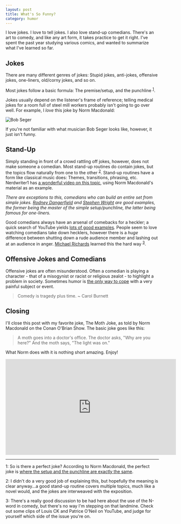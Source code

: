 ```yaml
---
layout: post
title: What's So Funny?
category: humor
---
```


I love jokes.  I love to tell jokes.  I also love stand-up comedians.  There's an art to comedy, and like any art form, it takes practice to get it right.  I've spent the past year studying various comics, and wanted to summarize what I've learned so far.

## Jokes

There are many different genres of jokes:  Stupid jokes, anti-jokes, offensive jokes, one-liners, old/corny jokes, and so on.

Most jokes follow a basic formula:  The premise/setup, and the punchline <sup>[1](#myfootnote1)</sup>.

Jokes usually depend on the listener's frame of reference; telling medical jokes for a room full of steel mill workers probably isn't going to go over well.  For example, I *love* this joke by Norm Macdonald:

![Bob Seger]({filename}/images/UANJkwP.jpg)

If you're not familiar with what musician Bob Seger looks like, however, it just isn't funny.  

## Stand-Up

Simply standing in front of a crowd rattling off jokes, however, does not make someone a comedian.  Most stand-up routines do contain jokes, but the topics flow naturally from one to the other <sup>[2](#myfootnote2)</sup>.  Stand-up routines have a form like classical music does: Themes, transitions, phrasing, etc.  Nerdwriter1 has [a wonderful video on this topic](https://youtu.be/EbthMC6spAE), using Norm Macdonald's material as an example.

_There are exceptions to this, comedians who can build an entire set from simple jokes.  [Rodney Dangerfield](https://en.wikipedia.org/wiki/Rodney_Dangerfield) and [Stephen Wright](https://en.wikipedia.org/wiki/Steven_Wright) are good examples, the former being the master of the simple setup/punchline, the latter being famous for one-liners._

Good comedians always have an arsenal of comebacks for a heckler; a quick search of YouTube yields [lots of good examples](https://www.youtube.com/results?search_query=comedian+heckler+owned).  People seem to love watching comedians take down hecklers, however there is a *huge* difference between shutting down a rude audience member and lashing out at an audience in anger.  [Michael Richards](https://en.wikipedia.org/wiki/Michael_Richards#2006_Laugh_Factory_incident) learned this the hard way <sup>[3](#myfootnote3)</sup>.

## Offensive Jokes and Comedians

Offensive jokes are often misunderstood.  Often a comedian is playing a character - that of a misogynist or racist or religious zealot - to highlight a problem in society.  Sometimes humor is [the only way to cope](https://en.wikipedia.org/wiki/Black_comedy) with a very painful subject or event.  

> Comedy is tragedy plus time. ~ Carol Burnett

## Closing

I'll close this post with my favorite joke, The Moth Joke, as told by Norm Macdonald on the Conan O'Brian Show.  The basic joke goes like this:

> A moth goes into a doctor's office.  The doctor asks, "Why are you here?"  And the moth says, "The light was on."

What Norm does with it is nothing short amazing.  Enjoy!

<iframe width="560" height="315" src="https://www.youtube.com/embed/J0B89NlPrC8?rel=0" frameborder="0" allow="autoplay; encrypted-media" allowfullscreen></iframe>

---

<a name="myfootnote1">1</a>: So is there a perfect joke?  According to Norm Macdonald, the perfect joke is [where the setup and the punchline are exactly the same](https://youtu.be/-lcHN83vYWw).

<a name="myfootnote2">2</a>: I didn't do a very good job of explaining this, but hopefully the meaning is clear anyway...a good stand-up routine covers multiple topics, much like a novel would, and the jokes are interweaved with the exposition.

<a name="myfootnote3">3</a>: There's a really good discussion to be had here about the use of the N-word in comedy, but there's no way I'm stepping on that landmine.  Check out some clips of Louis CK and Patrice O'Neil on YouTube, and judge for yourself which side of the issue you're on.  
